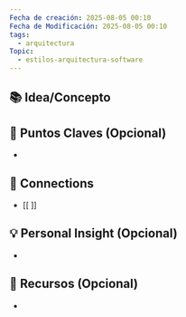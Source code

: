 ```yaml
---
Fecha de creación: 2025-08-05 00:10
Fecha de Modificación: 2025-08-05 00:10
tags:
  - arquitectura
Topic:
  - estilos-arquitectura-software
---
```



## 📚 Idea/Concepto 


## 📌 Puntos Claves (Opcional)
- 

## 🔗 Connections
- [[ ]]

## 💡 Personal Insight (Opcional)
- 
## 🧾 Recursos (Opcional)
- 